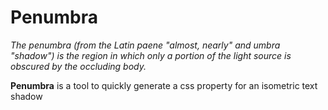 # Penumbra

*The penumbra (from the Latin paene "almost, nearly" and umbra "shadow") is the region in which only a portion of the light source is obscured by the occluding body.*

**Penumbra** is a tool to quickly generate a css property for an isometric text shadow